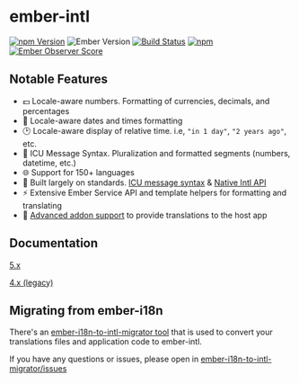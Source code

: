 # ember-intl

[![npm Version][npm-badge]][npm]
![Ember Version][ember-version]
[![Build Status][travis-badge]][travis]
[![npm](https://img.shields.io/npm/dm/ember-intl.svg)](https://www.npmjs.com/package/ember-intl)
[![Ember Observer Score](http://emberobserver.com/badges/ember-intl.svg)](http://emberobserver.com/addons/ember-intl)

## Notable Features

* 💵 Locale-aware numbers. Formatting of currencies, decimals, and percentages
* 📅 Locale-aware dates and times formatting
* 🕑 Locale-aware display of relative time. i.e, `"in 1 day"`, `"2 years ago"`, etc.
* 💬 ICU Message Syntax. Pluralization and formatted segments (numbers, datetime, etc.)
* 🌐 Support for 150+ languages
* 📜 Built largely on standards. [ICU message syntax][ICU] & [Native Intl API](https://developer.mozilla.org/en-US/docs/Web/JavaScript/Reference/Global_Objects/Intl)
* ⚡ Extensive Ember Service API and template helpers for formatting and translating
* 🎉 [Advanced addon support](https://ember-intl.github.io/ember-intl/docs/advanced/addon-support) to provide translations to the host app

## Documentation

[5.x](https://ember-intl.github.io/ember-intl/versions/master/docs/quickstart)

[4.x (legacy)](https://ember-intl.github.io/ember-intl/versions/v4.4.0/docs/quickstart)

## Migrating from ember-i18n

There's an [ember-i18n-to-intl-migrator tool](https://github.com/DockYard/ember-i18n-to-intl-migrator) that is used to convert your translations files and application code to ember-intl.

If you have any questions or issues, please open in [ember-i18n-to-intl-migrator/issues](https://github.com/DockYard/ember-i18n-to-intl-migrator/issues)

[npm]: https://www.npmjs.org/package/ember-intl
[npm-badge]: https://img.shields.io/npm/v/ember-intl.svg?style=flat-square
[travis]: https://travis-ci.com/ember-intl/ember-intl
[travis-badge]: https://travis-ci.com/ember-intl/ember-intl.svg?branch=master
[ember-version]: https://img.shields.io/badge/Ember-2.12%2B-brightgreen.svg
[ICU]: https://formatjs.io/guides/message-syntax/
